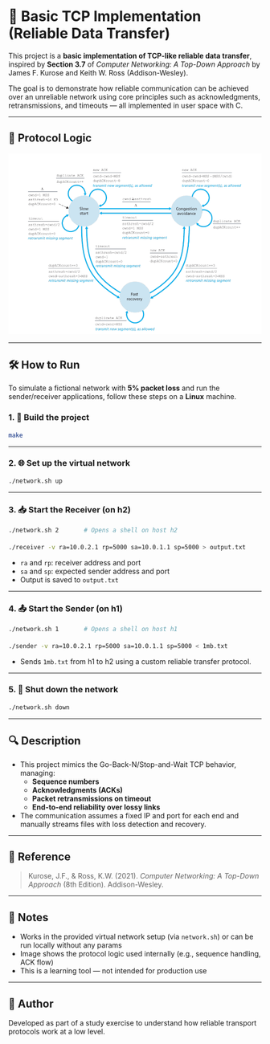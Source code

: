 # 📡 Basic TCP Implementation (Reliable Data Transfer)

This project is a **basic implementation of TCP-like reliable data transfer**, inspired by **Section 3.7** of *Computer Networking: A Top-Down Approach* by James F. Kurose and Keith W. Ross (Addison-Wesley).

The goal is to demonstrate how reliable communication can be achieved over an unreliable network using core principles such as acknowledgments, retransmissions, and timeouts — all implemented in user space with C.

---

## 🧠 Protocol Logic

![Protocol Logic](Screenshot%202025-07-23%20231221.png)

---

## 🛠 How to Run

To simulate a fictional network with **5% packet loss** and run the sender/receiver applications, follow these steps on a **Linux** machine.

### 1. 🧱 Build the project

```bash
make
```

---

### 2. 🌐 Set up the virtual network

```bash
./network.sh up
```

---

### 3. 📥 Start the Receiver (on h2)

```bash
./network.sh 2       # Opens a shell on host h2

./receiver -v ra=10.0.2.1 rp=5000 sa=10.0.1.1 sp=5000 > output.txt
```

- `ra` and `rp`: receiver address and port  
- `sa` and `sp`: expected sender address and port  
- Output is saved to `output.txt`

---

### 4. 📤 Start the Sender (on h1)

```bash
./network.sh 1       # Opens a shell on host h1

./sender -v ra=10.0.2.1 rp=5000 sa=10.0.1.1 sp=5000 < 1mb.txt
```

- Sends `1mb.txt` from h1 to h2 using a custom reliable transfer protocol.

---

### 5. 🧹 Shut down the network

```bash
./network.sh down
```

---

## 🔍 Description

- This project mimics the Go-Back-N/Stop-and-Wait TCP behavior, managing:
  - **Sequence numbers**
  - **Acknowledgments (ACKs)**
  - **Packet retransmissions on timeout**
  - **End-to-end reliability over lossy links**
- The communication assumes a fixed IP and port for each end and manually streams files with loss detection and recovery.

---

## 📘 Reference

> Kurose, J.F., & Ross, K.W. (2021). *Computer Networking: A Top-Down Approach* (8th Edition). Addison-Wesley.

---

## 🧪 Notes

- Works in the provided virtual network setup (via `network.sh`) or can be run locally without any params
- Image shows the protocol logic used internally (e.g., sequence handling, ACK flow)
- This is a learning tool — not intended for production use

---

## 👤 Author

Developed as part of a study exercise to understand how reliable transport protocols work at a low level.
